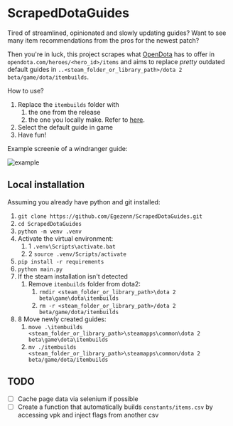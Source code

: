 # ScrapedDotaGuides

Tired of streamlined, opinionated and slowly updating guides? Want to see many item recommendations from the pros for the newest patch?

Then you're in luck, this project scrapes what [OpenDota](https://www.opendota.com) has to offer in `opendota.com/heroes/<hero_id>/items` and aims to replace *pretty* outdated default guides in `..<steam_folder_or_library_path>/dota 2 beta/game/dota/itembuilds`.

How to use?

1. Replace the `itembuilds` folder with
    1. the one from the release
    2. the one you locally make. Refer to [here](#local-installation).
2. Select the default guide in game
3. Have fun!

Example screenie of a windranger guide:

![example](image.png)

## Local installation

Assuming you already have python and git installed:

1. `git clone https://github.com/Egezenn/ScrapedDotaGuides.git`
2. `cd ScrapedDotaGuides`
3. `python -m venv .venv`
4. Activate the virtual environment:
   1. 1 `.venv\Scripts\activate.bat`
   2. 2 `source .venv/Scripts/activate`
5. `pip install -r requirements`
6. `python main.py`
7. If the steam installation isn't detected
    1. Remove `itembuilds` folder from dota2:
        1. `rmdir <steam_folder_or_library_path>\dota 2 beta\game\dota\itembuilds`
        2. `rm -r <steam_folder_or_library_path>/dota 2 beta/game/dota/itembuilds`
8. 8 Move newly created guides:
   1. `move .\itembuilds <steam_folder_or_library_path>\steamapps\common\dota 2 beta\game\dota\itembuilds`
   2. `mv ./itembuilds <steam_folder_or_library_path>\steamapps\common/dota 2 beta/game/dota/itembuilds`

## TODO

- [ ] Cache page data via selenium if possible
- [ ] Create a function that automatically builds `constants/items.csv` by accessing vpk and inject flags from another csv

